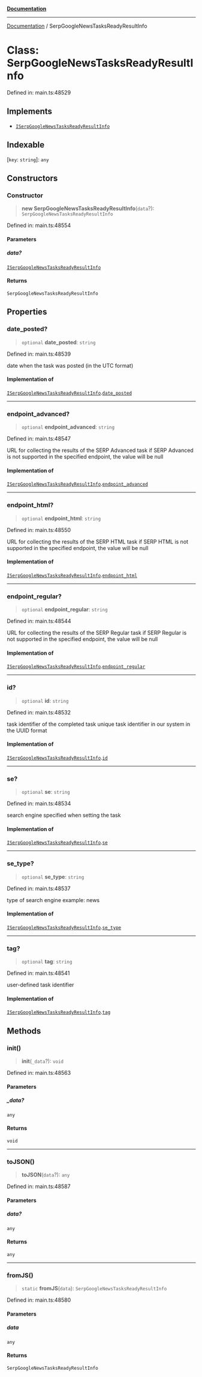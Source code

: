 [**Documentation**](../README.md)

***

[Documentation](../README.md) / SerpGoogleNewsTasksReadyResultInfo

# Class: SerpGoogleNewsTasksReadyResultInfo

Defined in: main.ts:48529

## Implements

- [`ISerpGoogleNewsTasksReadyResultInfo`](../interfaces/ISerpGoogleNewsTasksReadyResultInfo.md)

## Indexable

\[`key`: `string`\]: `any`

## Constructors

### Constructor

> **new SerpGoogleNewsTasksReadyResultInfo**(`data`?): `SerpGoogleNewsTasksReadyResultInfo`

Defined in: main.ts:48554

#### Parameters

##### data?

[`ISerpGoogleNewsTasksReadyResultInfo`](../interfaces/ISerpGoogleNewsTasksReadyResultInfo.md)

#### Returns

`SerpGoogleNewsTasksReadyResultInfo`

## Properties

### date\_posted?

> `optional` **date\_posted**: `string`

Defined in: main.ts:48539

date when the task was posted (in the UTC format)

#### Implementation of

[`ISerpGoogleNewsTasksReadyResultInfo`](../interfaces/ISerpGoogleNewsTasksReadyResultInfo.md).[`date_posted`](../interfaces/ISerpGoogleNewsTasksReadyResultInfo.md#date_posted)

***

### endpoint\_advanced?

> `optional` **endpoint\_advanced**: `string`

Defined in: main.ts:48547

URL for collecting the results of the SERP Advanced task
if SERP Advanced is not supported in the specified endpoint, the value will be null

#### Implementation of

[`ISerpGoogleNewsTasksReadyResultInfo`](../interfaces/ISerpGoogleNewsTasksReadyResultInfo.md).[`endpoint_advanced`](../interfaces/ISerpGoogleNewsTasksReadyResultInfo.md#endpoint_advanced)

***

### endpoint\_html?

> `optional` **endpoint\_html**: `string`

Defined in: main.ts:48550

URL for collecting the results of the SERP HTML task
if SERP HTML is not supported in the specified endpoint, the value will be null

#### Implementation of

[`ISerpGoogleNewsTasksReadyResultInfo`](../interfaces/ISerpGoogleNewsTasksReadyResultInfo.md).[`endpoint_html`](../interfaces/ISerpGoogleNewsTasksReadyResultInfo.md#endpoint_html)

***

### endpoint\_regular?

> `optional` **endpoint\_regular**: `string`

Defined in: main.ts:48544

URL for collecting the results of the SERP Regular task
if SERP Regular is not supported in the specified endpoint, the value will be null

#### Implementation of

[`ISerpGoogleNewsTasksReadyResultInfo`](../interfaces/ISerpGoogleNewsTasksReadyResultInfo.md).[`endpoint_regular`](../interfaces/ISerpGoogleNewsTasksReadyResultInfo.md#endpoint_regular)

***

### id?

> `optional` **id**: `string`

Defined in: main.ts:48532

task identifier of the completed task
unique task identifier in our system in the UUID format

#### Implementation of

[`ISerpGoogleNewsTasksReadyResultInfo`](../interfaces/ISerpGoogleNewsTasksReadyResultInfo.md).[`id`](../interfaces/ISerpGoogleNewsTasksReadyResultInfo.md#id)

***

### se?

> `optional` **se**: `string`

Defined in: main.ts:48534

search engine specified when setting the task

#### Implementation of

[`ISerpGoogleNewsTasksReadyResultInfo`](../interfaces/ISerpGoogleNewsTasksReadyResultInfo.md).[`se`](../interfaces/ISerpGoogleNewsTasksReadyResultInfo.md#se)

***

### se\_type?

> `optional` **se\_type**: `string`

Defined in: main.ts:48537

type of search engine
example: news

#### Implementation of

[`ISerpGoogleNewsTasksReadyResultInfo`](../interfaces/ISerpGoogleNewsTasksReadyResultInfo.md).[`se_type`](../interfaces/ISerpGoogleNewsTasksReadyResultInfo.md#se_type)

***

### tag?

> `optional` **tag**: `string`

Defined in: main.ts:48541

user-defined task identifier

#### Implementation of

[`ISerpGoogleNewsTasksReadyResultInfo`](../interfaces/ISerpGoogleNewsTasksReadyResultInfo.md).[`tag`](../interfaces/ISerpGoogleNewsTasksReadyResultInfo.md#tag)

## Methods

### init()

> **init**(`_data`?): `void`

Defined in: main.ts:48563

#### Parameters

##### \_data?

`any`

#### Returns

`void`

***

### toJSON()

> **toJSON**(`data`?): `any`

Defined in: main.ts:48587

#### Parameters

##### data?

`any`

#### Returns

`any`

***

### fromJS()

> `static` **fromJS**(`data`): `SerpGoogleNewsTasksReadyResultInfo`

Defined in: main.ts:48580

#### Parameters

##### data

`any`

#### Returns

`SerpGoogleNewsTasksReadyResultInfo`
